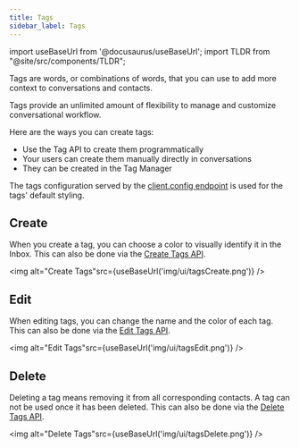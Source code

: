 ```yaml
---
title: Tags
sidebar_label: Tags
---
```


import useBaseUrl from '@docusaurus/useBaseUrl';
import TLDR from "@site/src/components/TLDR";

<TLDR>Tags are words, or combinations of words, that you can use to add more context to conversations and contacts.</TLDR>

Tags provide an unlimited amount of flexibility to manage and customize conversational workflow.

Here are the ways you can create tags:

- Use the Tag API to create them programmatically
- Your users can create them manually directly in conversations
- They can be created in the Tag Manager

The tags configuration served by the [client.config endpoint](/api/endpoints/client-config) is used for the tags' default styling.

## Create

When you create a tag, you can choose a color to visually identify it in the Inbox.
This can also be done via the [Create Tags API](api/endpoints/tags.md#create).

<img alt="Create Tags"src={useBaseUrl('img/ui/tagsCreate.png')} />

## Edit

When editing tags, you can change the name and the color of each tag.
This can also be done via the [Edit Tags API](api/endpoints/tags.md#update).

<img alt="Edit Tags"src={useBaseUrl('img/ui/tagsEdit.png')} />

## Delete

Deleting a tag means removing it from all corresponding contacts. A tag can not be used once it has been deleted.
This can also be done via the [Delete Tags API](api/endpoints/tags.md#delete).

<img alt="Delete Tags"src={useBaseUrl('img/ui/tagsDelete.png')} />
